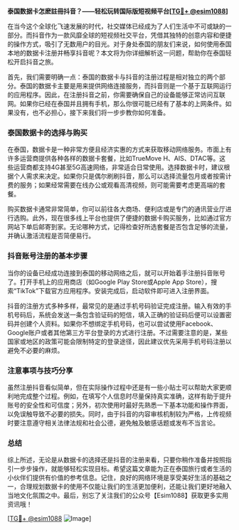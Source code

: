 **泰国数据卡怎麽註冊抖音？——轻松玩转国际版短视频平台[[TG💪+ @esim1088](https://t.me/s/esim1088)]**

在当今这个全球化飞速发展的时代，社交媒体已经成为了人们生活中不可或缺的一部分。而抖音作为一款风靡全球的短视频社交平台，凭借其独特的创意内容和便捷的操作方式，吸引了无数用户的目光。对于身处泰国的朋友们来说，如何使用泰国本地的数据卡注册并畅享抖音呢？本文将为你详细解析这一问题，帮助你在泰国轻松开启抖音之旅。

首先，我们需要明确一点：泰国的数据卡与抖音的注册过程是相对独立的两个部分。泰国的数据卡主要是用来提供网络连接服务，而抖音则是一个基于互联网运行的应用程序。因此，在注册抖音之前，你需要确保自己的设备能够正常访问互联网。如果你已经在泰国并且拥有手机，那么你很可能已经有了基本的上网条件。如果没有，也不必担心，接下来我们将一步步教你如何准备。

### 泰国数据卡的选择与购买

在泰国，数据卡是一种非常方便且经济实惠的方式来获取移动网络服务。市面上有许多运营商提供各种各样的数据卡套餐，比如TrueMove H、AIS、DTAC等。这些运营商都支持4G甚至5G高速网络，非常适合日常使用。选择数据卡时，建议根据个人需求来决定。如果你只是偶尔刷刷抖音，那么可以选择流量包月或者按需计费的服务；如果经常需要在线办公或观看高清视频，则可能需要考虑更高端的套餐。

购买数据卡通常非常简单，你可以前往各大商场、便利店或是专门的通讯营业厅进行选购。此外，现在很多线上平台也提供了便捷的数据卡购买服务，比如通过官方网站下单后邮寄到家。无论哪种方式，记得检查好所选套餐是否包含足够的流量，并确认激活流程是否简便易行。

### 抖音账号注册的基本步骤

当你的设备已经成功连接到泰国的移动网络之后，就可以开始着手注册抖音账号了。打开手机上的应用商店（如Google Play Store或Apple App Store），搜索“TikTok”下载官方应用程序。安装完成后，启动软件即可进入注册界面。

抖音的注册方式多种多样，最常见的是通过手机号码验证完成注册。输入有效的手机号码后，系统会发送一条包含验证码的短信，填入正确的验证码后便可以设置密码并创建个人资料。如果你不想绑定手机号码，也可以尝试使用Facebook、Google账户或者其他第三方平台登录的方式进行注册。不过需要注意的是，某些国家或地区的政策可能会限制特定的登录途径，因此建议优先采用手机号码注册以避免不必要的麻烦。

### 注意事项与技巧分享

虽然注册抖音看似简单，但在实际操作过程中还是有一些小贴士可以帮助大家更顺利地完成整个过程。例如，在填写个人信息时尽量保持真实准确，这样有助于提升账号的安全性和可信度；另外，初次使用时最好先熟悉一下基本功能和操作界面，以免误触导致不必要的损失。同时，由于抖音的内容审核机制较为严格，上传视频时要注意遵守相关法律法规和社会公德，避免触及敏感话题或发布不当言论。

### 总结

综上所述，无论是从数据卡的选择还是抖音的注册来看，只要你稍作准备并按照指引一步步操作，就能够轻松实现目标。希望这篇文章能为正在泰国旅行或者生活的小伙伴们提供有价值的参考信息。记住，良好的网络环境是享受美好生活的基础之一，合理规划数据卡的使用不仅能让我们的生活更加便利，还能让我们更好地融入当地文化氛围之中。最后，别忘了关注我们的公众号【Esim1088】获取更多实用资讯哦！

[[TG💪+ @esim1088](https://t.me/s/esim1088) ![Image](https://i.postimg.cc/4NQfJmqS/Snipaste-2025-05-13-00-14-12.png)]